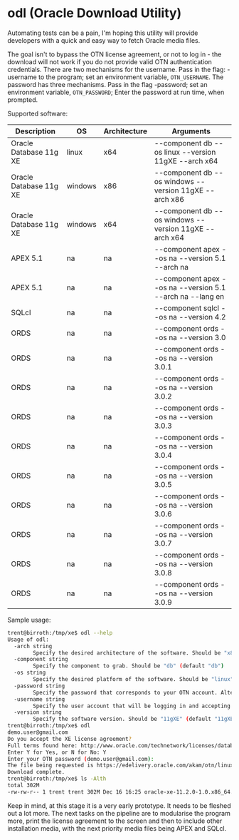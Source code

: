 # odl (Oracle Download Utility)

Automating tests can be a pain, I'm hoping this utility will provide developers with a quick and easy way to fetch Oracle media files.

The goal isn't to bypass the OTN license agreement, or not to log in - the download will not work if you do not provide valid OTN authentication credentials. There are two mechanisms for the username. Pass in the flag: -username <username> to the program; set an environment variable, `OTN_USERNAME`. The password has three mechanisms. Pass in the flag -password; set an environment variable, `OTN_PASSWORD`; Enter the password at run time, when prompted.

Supported software:

| Description            | OS      | Architecture | Arguments |
|---                     | ---     | ---          | ---       |
| Oracle Database 11g XE | linux   | x64          | --component db --os linux --version 11gXE --arch x64 |
| Oracle Database 11g XE | windows | x86          | --component db --os windows --version 11gXE --arch x86 |
| Oracle Database 11g XE | windows | x64          | --component db --os windows --version 11gXE --arch x64 |
| APEX 5.1               | na      | na           | --component apex --os na --version 5.1 --arch na  |
| APEX 5.1               | na      | na           | --component apex --os na --version 5.1 --arch na --lang en  |
| SQLcl                  | na      | na           | --component sqlcl --os na --version 4.2  |
| ORDS                   | na      | na           | --component ords --os na --version 3.0  |
| ORDS                   | na      | na           | --component ords --os na --version 3.0.1  |
| ORDS                   | na      | na           | --component ords --os na --version 3.0.2  |
| ORDS                   | na      | na           | --component ords --os na --version 3.0.3  |
| ORDS                   | na      | na           | --component ords --os na --version 3.0.4  |
| ORDS                   | na      | na           | --component ords --os na --version 3.0.5  |
| ORDS                   | na      | na           | --component ords --os na --version 3.0.6  |
| ORDS                   | na      | na           | --component ords --os na --version 3.0.7  |
| ORDS                   | na      | na           | --component ords --os na --version 3.0.8  |
| ORDS                   | na      | na           | --component ords --os na --version 3.0.9  |

Sample usage:

```bash
trent@birroth:/tmp/xe$ odl --help
Usage of odl:
  -arch string
    	Specify the desired architecture of the software. Should be "x86", "x64", or "na" (default na)
  -component string
    	Specify the component to grab. Should be "db" (default "db")
  -os string
    	Specify the desired platform of the software. Should be "linux" or "windows" (default "linux")
  -password string
    	Specify the password that corresponds to your OTN account. Alternatively, set the environment variable OTN_PASSWORD.
  -username string
    	Specify the user account that will be logging in and accepting the license agreement. Alternatively, set the environment variable OTN_USERNAME.
  -version string
    	Specify the software version. Should be "11gXE" (default "11gXE")
trent@birroth:/tmp/xe$ odl
demo.user@gmail.com
Do you accept the XE license agreement?
Full terms found here: http://www.oracle.com/technetwork/licenses/database-11g-express-license-459621.html
Enter Y for Yes, or N for No: Y
Enter your OTN password (demo.user@gmail.com):
The file being requested is https://edelivery.oracle.com/akam/otn/linux/oracle11g/xe/oracle-xe-11.2.0-1.0.x86_64.rpm.zip
Download complete.
trent@birroth:/tmp/xe$ ls -Alth
total 302M
-rw-rw-r-- 1 trent trent 302M Dec 16 16:25 oracle-xe-11.2.0-1.0.x86_64.rpm.zip
```

Keep in mind, at this stage it is a very early prototype. It needs to be fleshed out a lot more. The next tasks on the pipeline are to modularise the program more, print the license agreement to the screen and then to include other installation media, with the next priority media files being APEX and SQLcl.
